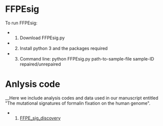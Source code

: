 # FFPEsig

To run FFPEsig:
+ 1. Download FFPEsig.py
+ 2. Install python 3 and the packages required
+ 3. Command line: python FFPEsig.py path-to-sample-file sample-ID repaired/unrepaired

# Anlysis code
__Here we include analysis codes and data used in our manuscript entitled "The mutational signatures of formalin fixation on the human genome".
+ 1. [FFPE_sig_discovery](https://qingliguo.github.io/FFPEsig/FFPEsig_discovery.html)
